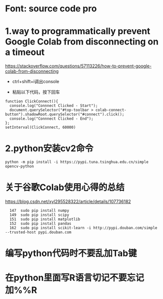 # Font: source code pro
# 1.way to programmatically prevent Google Colab from disconnecting on a timeout
https://stackoverflow.com/questions/57113226/how-to-prevent-google-colab-from-disconnecting

+ ctrl+shift+i调出console

+ 粘贴以下代码，按下回车
```
function ClickConnect(){
  console.log("Connnect Clicked - Start"); 
  document.querySelector("#top-toolbar > colab-connect-button").shadowRoot.querySelector("#connect").click();
  console.log("Connnect Clicked - End"); 
};
setInterval(ClickConnect, 60000)
```
# 2.python安装cv2命令
```
python -m pip install -i https://pypi.tuna.tsinghua.edu.cn/simple opencv-python
```

# 关于谷歌Colab使用心得的总结
https://blog.csdn.net/xyl295528322/article/details/107736182

```
  147  sudo pip install numpy
  149  sudo pip install scipy
  151  sudo pip install matplotlib
  152  sudo pip install pandas
  162  sudo pip install scikit-learn -i http://pypi.douban.com/simple --trusted-host pypi.douban.com
```
# 编写python代码时不要乱加Tab键
# 在python里面写R语言切记不要忘记加%%R
